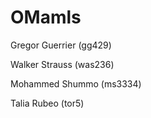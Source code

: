 # OMamls

<p>Gregor Guerrier (gg429)</p>
<p>Walker Strauss (was236)</p>
<p>Mohammed Shummo (ms3334)</p>
<p>Talia Rubeo (tor5)</p>
